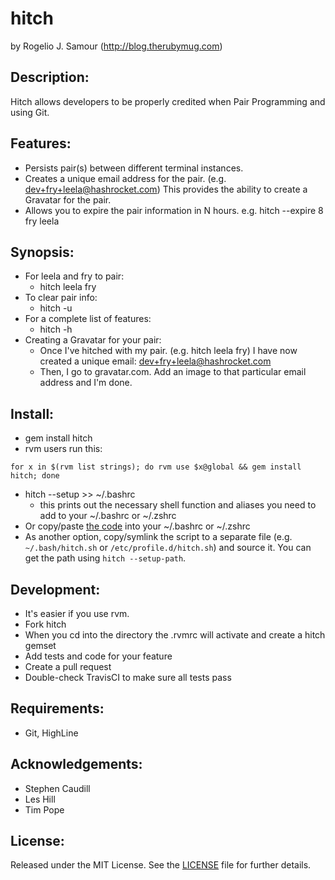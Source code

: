hitch
=====
by Rogelio J. Samour (http://blog.therubymug.com)

Description:
-----------

Hitch allows developers to be properly credited when Pair Programming and using Git.

Features:
--------

* Persists pair(s) between different terminal instances.
* Creates a unique email address for the pair. (e.g. dev+fry+leela@hashrocket.com) This provides the ability to create a Gravatar for the pair.
* Allows you to expire the pair information in N hours. e.g. hitch --expire 8 fry leela

Synopsis:
--------

- For leela and fry to pair:
  - hitch leela fry
- To clear pair info:
  - hitch -u
- For a complete list of features:
  - hitch -h
- Creating a Gravatar for your pair:
  - Once I've hitched with my pair. (e.g. hitch leela fry) I have now created a unique email: dev+fry+leela@hashrocket.com
  - Then, I go to gravatar.com. Add an image to that particular email address and I'm done.

Install:
-------

* gem install hitch
* rvm users run this:
<pre><code>for x in $(rvm list strings); do rvm use $x@global && gem install hitch; done</code></pre>
* hitch --setup >> ~/.bashrc
  - this prints out the necessary shell function and aliases you need to add to your ~/.bashrc or ~/.zshrc
* Or copy/paste [the code](lib/hitch/hitch.sh) into your ~/.bashrc or ~/.zshrc
* As another option, copy/symlink the script to a separate file (e.g. `~/.bash/hitch.sh` or `/etc/profile.d/hitch.sh`) and source it. You can get the path using `hitch --setup-path`.

Development:
-----------

* It's easier if you use rvm.
* Fork hitch
* When you cd into the directory the .rvmrc will activate and create a hitch gemset
* Add tests and code for your feature
* Create a pull request
* Double-check TravisCI to make sure all tests pass

Requirements:
------------

* Git, HighLine

Acknowledgements:
----------------

* Stephen Caudill
* Les Hill
* Tim Pope

License:
-------
Released under the MIT License.  See the [LICENSE][license] file for further details.

[license]: https://github.com/therubymug/hitch/blob/master/LICENSE.md
